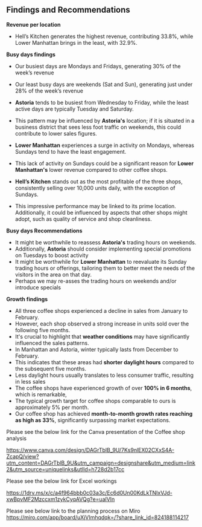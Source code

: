 ## **Findings and Recommendations**

**Revenue per location**
   - Hell’s Kitchen generates the highest revenue, contributing 33.8%, while Lower Manhattan brings in the least, with 32.9%.


**Busy days findings**

   - Our busiest days are Mondays and Fridays, generating 30% of the week’s revenue
   - Our least busy days are weekends (Sat and Sun), generating just under 28% of the week’s revenue
 
   - **Astoria** tends to be busiest from Wednesday to Friday, while the least active days are typically Tuesday and Saturday.
   - This pattern may be influenced by **Astoria's** location; if it is situated in a business district that sees less foot traffic on weekends, this could contribute to lower sales figures.
     

   - **Lower Manhattan** experiences a surge in activity on Mondays, whereas Sundays tend to have the least engagement.
   - This lack of activity on Sundays could be a significant reason for **Lower Manhattan's** lower revenue compared to other coffee shops.

     
   - **Hell’s Kitchen** stands out as the most profitable of the three shops, consistently selling over 10,000 units daily, with the exception of Sundays.

   - This impressive performance may be linked to its prime location. Additionally, it could be influenced by aspects that other shops might adopt, such as  quality of service and  shop cleanliness.

 **Busy days Recommendations**   

   - It might be worthwhile to reassess **Astoria's** trading hours on weekends.
   - Additionally, **Astoria** should consider implementing special promotions on Tuesdays to boost activity
   - It might be worthwhile for **Lower Manhattan** to reevaluate its Sunday trading hours or offerings, tailoring them to better meet the needs of the visitors in the area on that day.
   - Perhaps we may re-asses the trading hours on weekends and/or introduce specials


 **Growth findings**
   - All three coffee shops experienced a decline in sales from January to February.  
   - However, each shop observed a strong increase in units sold over the following five months.  
   - It's crucial to highlight that **weather conditions** may have significantly influenced the sales patterns.  
   - In Manhattan and Astoria, winter typically lasts from December to February.  
   - This indicates that these areas had **shorter daylight hours** compared to the subsequent five months.
   - Less daylight hours usually translates to less consumer traffic, resulting in less sales
   - The coffee shops have experienced growth of over **100% in 6 months**, which is remarkable,
   - The typical growth target for coffee shops comparable to ours is approximately 5% per month.
   - Our coffee shop has achieved **month-to-month growth rates reaching as high as 33%**, significantly surpassing market expectations.  

Please see the below link for the Canva presentation of the Coffee shop analysis

https://www.canva.com/design/DAGrTblB_9U/7Ks9nlEX02CXxS4A-ZcapQ/view?utm_content=DAGrTblB_9U&utm_campaign=designshare&utm_medium=link2&utm_source=uniquelinks&utlId=h728d2b17cc 

Please see the below link for Excel workings

https://1drv.ms/x/c/a4f964bbb0c03a3c/Ec6d0Un00KdLkTNIxVJd-xwBpvMF2Mzccxm1zykCyqAVQg?e=ualVIn

Please see below link to the planning process on Miro 
https://miro.com/app/board/uXjVImhqdqk=/?share_link_id=824188114217
